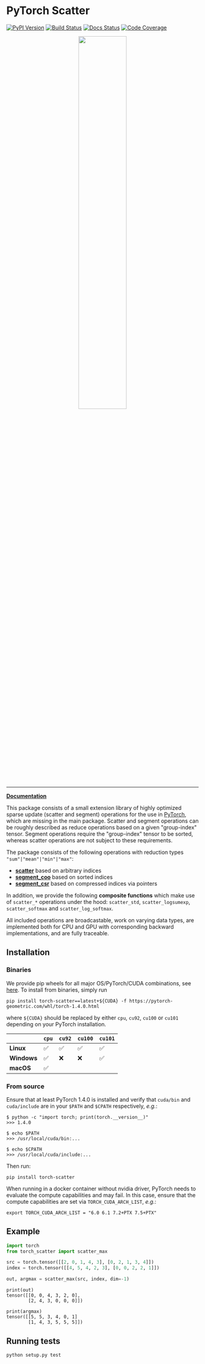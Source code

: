 [pypi-image]: https://badge.fury.io/py/torch-scatter.svg
[pypi-url]: https://pypi.python.org/pypi/torch-scatter
[build-image]: https://travis-ci.org/rusty1s/pytorch_scatter.svg?branch=master
[build-url]: https://travis-ci.org/rusty1s/pytorch_scatter
[docs-image]: https://readthedocs.org/projects/pytorch-scatter/badge/?version=latest
[docs-url]: https://pytorch-scatter.readthedocs.io/en/latest/?badge=latest
[coverage-image]: https://codecov.io/gh/rusty1s/pytorch_scatter/branch/master/graph/badge.svg
[coverage-url]: https://codecov.io/github/rusty1s/pytorch_scatter?branch=master

# PyTorch Scatter

[![PyPI Version][pypi-image]][pypi-url]
[![Build Status][build-image]][build-url]
[![Docs Status][docs-image]][docs-url]
[![Code Coverage][coverage-image]][coverage-url]

<p align="center">
  <img width="50%" src="https://raw.githubusercontent.com/rusty1s/pytorch_scatter/master/docs/source/_figures/add.svg?sanitize=true" />
</p>

--------------------------------------------------------------------------------

**[Documentation](https://pytorch-scatter.readthedocs.io)**

This package consists of a small extension library of highly optimized sparse update (scatter and segment) operations for the use in [PyTorch](http://pytorch.org/), which are missing in the main package.
Scatter and segment operations can be roughly described as reduce operations based on a given "group-index" tensor.
Segment operations require the "group-index" tensor to be sorted, whereas scatter operations are not subject to these requirements.

The package consists of the following operations with reduction types `"sum"|"mean"|"min"|"max"`:

* [**scatter**](https://pytorch-scatter.readthedocs.io/en/latest/functions/segment.html) based on arbitrary indices
* [**segment_coo**](https://pytorch-scatter.readthedocs.io/en/latest/functions/segment_coo.html) based on sorted indices
* [**segment_csr**](https://pytorch-scatter.readthedocs.io/en/latest/functions/segment_csr.html) based on compressed indices via pointers

In addition, we provide the following **composite functions** which make use of `scatter_*` operations under the hood: `scatter_std`, `scatter_logsumexp`, `scatter_softmax` and `scatter_log_softmax`.

All included operations are broadcastable, work on varying data types, are implemented both for CPU and GPU with corresponding backward implementations, and are fully traceable.

## Installation

### Binaries

We provide pip wheels for all major OS/PyTorch/CUDA combinations, see [here](https://pytorch-geometric.com/whl).
To install from binaries, simply run

```
pip install torch-scatter==latest+${CUDA} -f https://pytorch-geometric.com/whl/torch-1.4.0.html
```

where `${CUDA}` should be replaced by either `cpu`, `cu92`, `cu100` or `cu101` depending on your PyTorch installation.

|             | `cpu` | `cu92` | `cu100` | `cu101` |
|-------------|-------|--------|---------|---------|
| **Linux**   | ✅    | ✅     | ✅      | ✅      |
| **Windows** | ✅    | ❌     | ❌      | ✅      |
| **macOS**   | ✅    |        |         |         |

### From source

Ensure that at least PyTorch 1.4.0 is installed and verify that `cuda/bin` and `cuda/include` are in your `$PATH` and `$CPATH` respectively, *e.g.*:

```
$ python -c "import torch; print(torch.__version__)"
>>> 1.4.0

$ echo $PATH
>>> /usr/local/cuda/bin:...

$ echo $CPATH
>>> /usr/local/cuda/include:...
```

Then run:

```
pip install torch-scatter
```

When running in a docker container without nvidia driver, PyTorch needs to evaluate the compute capabilities and may fail.
In this case, ensure that the compute capabilities are set via `TORCH_CUDA_ARCH_LIST`, *e.g.*:

```
export TORCH_CUDA_ARCH_LIST = "6.0 6.1 7.2+PTX 7.5+PTX"
```

## Example

```py
import torch
from torch_scatter import scatter_max

src = torch.tensor([[2, 0, 1, 4, 3], [0, 2, 1, 3, 4]])
index = torch.tensor([[4, 5, 4, 2, 3], [0, 0, 2, 2, 1]])

out, argmax = scatter_max(src, index, dim=-1)
```

```
print(out)
tensor([[0, 0, 4, 3, 2, 0],
        [2, 4, 3, 0, 0, 0]])

print(argmax)
tensor([[5, 5, 3, 4, 0, 1]
        [1, 4, 3, 5, 5, 5]])
```

## Running tests

```
python setup.py test
```
